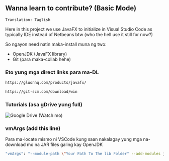 ## Wanna learn to contribute? (Basic Mode)

`Translation: Taglish`

Here in this project we use JavaFX to initialize in Visual Studio Code as typically IDE
instead of Netbeans btw (who the hell use it still for now?)

So ngayon need natin maka-install muna ng two:

- OpenJDK (JavaFX library)
- Git (para maka-collab hehe)

### Eto yung mga direct links para ma-DL

```sh
https://gluonhq.com/products/javafx/
```
```sh
https://git-scm.com/download/win
```

### Tutorials (asa gDrive yung full)

![Google Drive (Watch mo)](https://drive.google.com/file/d/1R2DPM-IA6nz7gia9_Y3N7ndr5z5z25tO/view?usp=drive_link)

### vmArgs (add this line)

Para ma-locate mismo ni VSCode kung saan nakalagay yung mga na-download mo na JAR files galing kay OpenJDK

```sh
"vmArgs": "--module-path \"Your Path To The lib Folder" --add-modules javafx.controls,javafx.fxml"
```